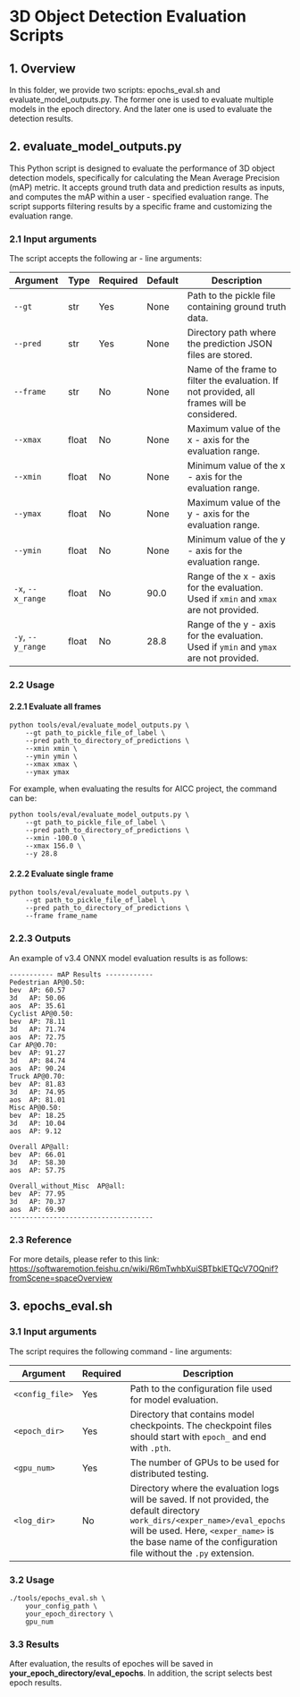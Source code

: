 # 3D Object Detection Evaluation Scripts

## 1. Overview

In this folder, we provide two scripts: epochs_eval.sh and evaluate_model_outputs.py. The former one is used to evaluate multiple models in the epoch directory. And the later one is used to evaluate the detection results. 

## 2. evaluate_model_outputs.py

This Python script is designed to evaluate the performance of 3D object detection models, specifically for calculating the Mean Average Precision (mAP) metric. It accepts ground truth data and prediction results as inputs, and computes the mAP within a user - specified evaluation range. The script supports filtering results by a specific frame and customizing the evaluation range.

### 2.1 Input arguments
The script accepts the following ar - line arguments:

| Argument | Type | Required | Default | Description |
| --- | --- | --- | --- | --- |
| `--gt` | str | Yes | None | Path to the pickle file containing ground truth data. |
| `--pred` | str | Yes | None | Directory path where the prediction JSON files are stored. |
| `--frame` | str | No | None | Name of the frame to filter the evaluation. If not provided, all frames will be considered. |
| `--xmax` | float | No | None | Maximum value of the x - axis for the evaluation range. |
| `--xmin` | float | No | None | Minimum value of the x - axis for the evaluation range. |
| `--ymax` | float | No | None | Maximum value of the y - axis for the evaluation range. |
| `--ymin` | float | No | None | Minimum value of the y - axis for the evaluation range. |
| `-x`, `--x_range` | float | No | 90.0 | Range of the x - axis for the evaluation. Used if `xmin` and `xmax` are not provided. |
| `-y`, `--y_range` | float | No | 28.8 | Range of the y - axis for the evaluation. Used if `ymin` and `ymax` are not provided. |

### 2.2 Usage

#### 2.2.1 Evaluate all frames

```
python tools/eval/evaluate_model_outputs.py \
    --gt path_to_pickle_file_of_label \
    --pred path_to_directory_of_predictions \
    --xmin xmin \
    --ymin ymin \ 
    --xmax xmax \
    --ymax ymax
```

For example, when evaluating the results for AICC project, the command can be:
```
python tools/eval/evaluate_model_outputs.py \
    --gt path_to_pickle_file_of_label \
    --pred path_to_directory_of_predictions \
    --xmin -100.0 \
    --xmax 156.0 \
    --y 28.8
```

#### 2.2.2 Evaluate single frame
```
python tools/eval/evaluate_model_outputs.py \
    --gt path_to_pickle_file_of_label \
    --pred path_to_directory_of_predictions \
    --frame frame_name
```

### 2.2.3 Outputs

An example of v3.4 ONNX model evaluation results is as follows:
```
----------- mAP Results ------------
Pedestrian AP@0.50:
bev  AP: 60.57
3d   AP: 50.06
aos  AP: 35.61
Cyclist AP@0.50:
bev  AP: 78.11
3d   AP: 71.74
aos  AP: 72.75
Car AP@0.70:
bev  AP: 91.27
3d   AP: 84.74
aos  AP: 90.24
Truck AP@0.70:
bev  AP: 81.83
3d   AP: 74.95
aos  AP: 81.01
Misc AP@0.50:
bev  AP: 18.25
3d   AP: 10.04
aos  AP: 9.12

Overall AP@all:
bev  AP: 66.01
3d   AP: 58.30
aos  AP: 57.75

Overall_without_Misc  AP@all:
bev  AP: 77.95
3d   AP: 70.37
aos  AP: 69.90
------------------------------------

```

### 2.3 Reference
For more details, please refer to this link: https://softwaremotion.feishu.cn/wiki/R6mTwhbXuiSBTbklETQcV7OQnif?fromScene=spaceOverview


## 3. epochs_eval.sh

### 3.1 Input arguments

The script requires the following command - line arguments:

| Argument       | Required | Description                                                                                                              |
|----------------|----------|--------------------------------------------------------------------------------------------------------------------------|
| `<config_file>` | Yes      | Path to the configuration file used for model evaluation.                                                                 |
| `<epoch_dir>`   | Yes      | Directory that contains model checkpoints. The checkpoint files should start with `epoch_` and end with `.pth`.          |
| `<gpu_num>`     | Yes      | The number of GPUs to be used for distributed testing.                                                                    |
| `<log_dir>`     | No       | Directory where the evaluation logs will be saved. If not provided, the default directory `work_dirs/<exper_name>/eval_epochs` will be used. Here, `<exper_name>` is the base name of the configuration file without the `.py` extension. |


### 3.2 Usage

```
./tools/epochs_eval.sh \
    your_config_path \
    your_epoch_directory \
    gpu_num
```

### 3.3 Results

After evaluation, the results of epoches will be saved in **your_epoch_directory/eval_epochs**. In addition, the script selects best epoch results. 